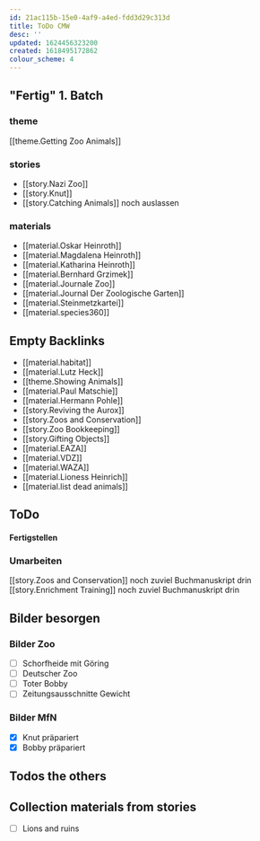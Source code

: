 ```yaml
---
id: 21ac115b-15e0-4af9-a4ed-fdd3d29c313d
title: ToDo CMW
desc: ''
updated: 1624456323200
created: 1618495172862
colour_scheme: 4
---
```

## "Fertig" 1. Batch

### theme

[[theme.Getting Zoo Animals]]

### stories

- [[story.Nazi Zoo]]
- [[story.Knut]]
- [[story.Catching Animals]] noch auslassen

### materials

- [[material.Oskar Heinroth]]
- [[material.Magdalena Heinroth]]
- [[material.Katharina Heinroth]]
- [[material.Bernhard Grzimek]]
- [[material.Journale Zoo]]
- [[material.Journal Der Zoologische Garten]]
- [[material.Steinmetzkartei]]
- [[material.species360]]

## Empty Backlinks

- [[material.habitat]]
- [[material.Lutz Heck]]
- [[theme.Showing Animals]]
- [[material.Paul Matschie]]
- [[material.Hermann Pohle]]
- [[story.Reviving the Aurox]]
- [[story.Zoos and Conservation]]
- [[story.Zoo Bookkeeping]]
- [[story.Gifting Objects]]
- [[material.EAZA]]
- [[material.VDZ]]
- [[material.WAZA]]
- [[material.Lioness Heinrich]]
- [[material.list dead animals]]

## ToDo

#### Fertigstellen

### Umarbeiten

[[story.Zoos and Conservation]] noch zuviel Buchmanuskript drin
[[story.Enrichment Training]] noch zuviel Buchmanuskript drin

## Bilder besorgen

### Bilder Zoo

- [ ] Schorfheide mit Göring
- [ ] Deutscher Zoo
- [ ] Toter Bobby
- [ ] Zeitungsausschnitte Gewicht

### Bilder MfN

- [x] Knut präpariert
- [x] Bobby präpariert

## Todos the others

## Collection materials from stories

- [ ] Lions and ruins

